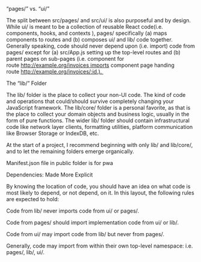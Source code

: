“pages/” vs. “ui/” 

The split between src/pages/ and src/ui/ is also purposeful and by design. While ui/ is meant to be a collection of reusable React code(i.e. components, hooks, and contexts ), pages/ specifically (a) maps components to routes and (b) composes ui/ and lib/ code together. Generally speaking, code should never depend upon (i.e. import) code from pages/ except for (a) src/App.js setting up the top-level routes and (b) parent pages on sub-pages (i.e. component for route http://example.org/invoices imports component page handing route http://example.org/invoices/:id.). 



The “lib/” Folder 

The lib/ folder is the place to collect your non-UI code. The kind of code and operations that could/should survive completely changing your JavaScript framework. The lib/core/ folder is a personal favorite, as that is the place to collect your domain objects and business logic, usually in the form of pure functions. The wider lib/ folder should contain infrastructural code like network layer clients, formatting utilities, platform communication like Browser Storage or IndexDB, etc. 

At the start of a project, I recommend beginning with only lib/ and lib/core/, and to let the remaining folders emerge organically. 


Manifest.json file in public folder is for pwa


Dependencies: Made More Explicit 

By knowing the location of code, you should have an idea on what code is most likely to depend, or not depend, on it. In this layout, the following rules are expected to hold: 



Code from lib/ never imports code from ui/ or pages/. 

Code from pages/ should import implementation code from ui/ or lib/. 

Code from ui/ may import code from lib/ but never from pages/. 

Generally, code may import from within their own top-level namespace: i.e. pages/, lib/, ui/.